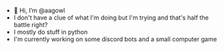 - 👋 Hi, I’m @aagowl
- I don't have a clue of what I'm doing but I'm trying and that's half the battle right?
- I mostly do stuff in python
- I'm currently working on some discord bots and a small computer game

<!---
aagowl/aagowl is a ✨ special ✨ repository because its `README.md` (this file) appears on your GitHub profile.
You can click the Preview link to take a look at your changes.
--->
